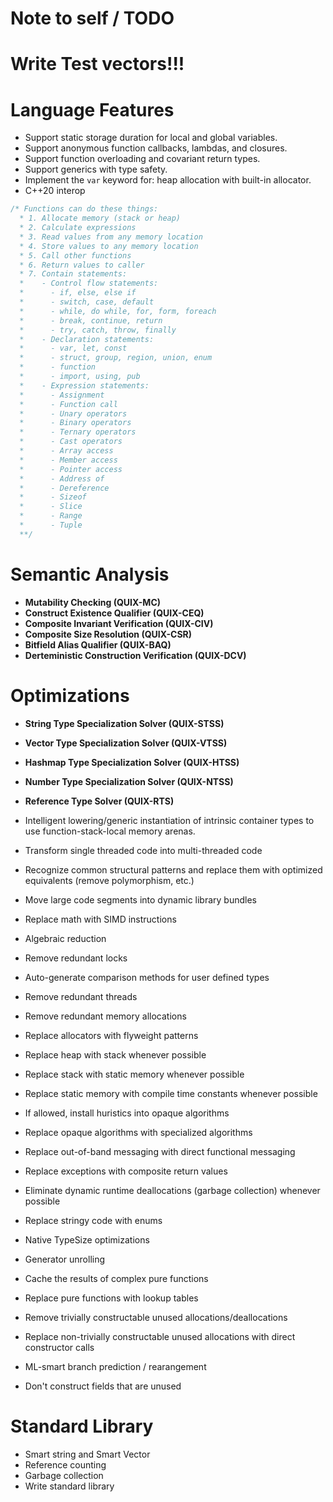 # Note to self / TODO

# Write Test vectors!!!

# Language Features

- Support static storage duration for local and global variables.
- Support anonymous function callbacks, lambdas, and closures.
- Support function overloading and covariant return types.
- Support generics with type safety.
- Implement the `var` keyword for: heap allocation with built-in allocator.
- C++20 interop

```rs
/* Functions can do these things:
  * 1. Allocate memory (stack or heap)
  * 2. Calculate expressions
  * 3. Read values from any memory location
  * 4. Store values to any memory location
  * 5. Call other functions
  * 6. Return values to caller
  * 7. Contain statements:
  *    - Control flow statements:
  *      - if, else, else if
  *      - switch, case, default
  *      - while, do while, for, form, foreach
  *      - break, continue, return
  *      - try, catch, throw, finally
  *    - Declaration statements:
  *      - var, let, const
  *      - struct, group, region, union, enum
  *      - function
  *      - import, using, pub
  *    - Expression statements:
  *      - Assignment
  *      - Function call
  *      - Unary operators
  *      - Binary operators
  *      - Ternary operators
  *      - Cast operators
  *      - Array access
  *      - Member access
  *      - Pointer access
  *      - Address of
  *      - Dereference
  *      - Sizeof
  *      - Slice
  *      - Range
  *      - Tuple
  **/

```

# Semantic Analysis
- **Mutability Checking (QUIX-MC)**
- **Construct Existence Qualifier (QUIX-CEQ)**
- **Composite Invariant Verification (QUIX-CIV)**
- **Composite Size Resolution (QUIX-CSR)**
- **Bitfield Alias Qualifier (QUIX-BAQ)**
- **Derteministic Construction Verification (QUIX-DCV)**

# Optimizations

- **String Type Specialization Solver (QUIX-STSS)**
- **Vector Type Specialization Solver (QUIX-VTSS)**
- **Hashmap Type Specialization Solver (QUIX-HTSS)**
- **Number Type Specialization Solver (QUIX-NTSS)**
- **Reference Type Solver (QUIX-RTS)**

- Intelligent lowering/generic instantiation of intrinsic container types to use function-stack-local memory arenas.
- Transform single threaded code into multi-threaded code
- Recognize common structural patterns and replace them with optimized equivalents (remove polymorphism, etc.)
- Move large code segments into dynamic library bundles
- Replace math with SIMD instructions
- Algebraic reduction
- Remove redundant locks
- Auto-generate comparison methods for user defined types
- Remove redundant threads
- Remove redundant memory allocations
- Replace allocators with flyweight patterns
- Replace heap with stack whenever possible
- Replace stack with static memory whenever possible
- Replace static memory with compile time constants whenever possible
- If allowed, install huristics into opaque algorithms
- Replace opaque algorithms with specialized algorithms
- Replace out-of-band messaging with direct functional messaging
- Replace exceptions with composite return values
- Eliminate dynamic runtime deallocations (garbage collection) whenever possible
- Replace stringy code with enums
- Native TypeSize optimizations
- Generator unrolling
- Cache the results of complex pure functions
- Replace pure functions with lookup tables
- Remove trivially constructable unused allocations/deallocations
- Replace non-trivially constructable unused allocations with direct constructor calls
- ML-smart branch prediction / rearangement
- Don't construct fields that are unused

# Standard Library

- Smart string and Smart Vector
- Reference counting
- Garbage collection
- Write standard library